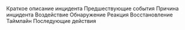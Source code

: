 Краткое описание инцидента
Предшествующие события
Причина инцидента
Воздействие
Обнаружение
Реакция
Восстановление
Таймлайн
Последующие действия
